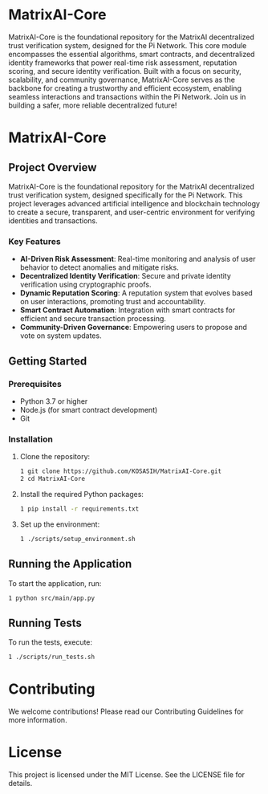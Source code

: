 # MatrixAI-Core
MatrixAI-Core is the foundational repository for the MatrixAI decentralized trust verification system, designed for the Pi Network. This core module encompasses the essential algorithms, smart contracts, and decentralized identity frameworks that power real-time risk assessment, reputation scoring, and secure identity verification. Built with a focus on security, scalability, and community governance, MatrixAI-Core serves as the backbone for creating a trustworthy and efficient ecosystem, enabling seamless interactions and transactions within the Pi Network. Join us in building a safer, more reliable decentralized future!

# MatrixAI-Core

## Project Overview

MatrixAI-Core is the foundational repository for the MatrixAI decentralized trust verification system, designed specifically for the Pi Network. This project leverages advanced artificial intelligence and blockchain technology to create a secure, transparent, and user-centric environment for verifying identities and transactions.

### Key Features

- **AI-Driven Risk Assessment**: Real-time monitoring and analysis of user behavior to detect anomalies and mitigate risks.
- **Decentralized Identity Verification**: Secure and private identity verification using cryptographic proofs.
- **Dynamic Reputation Scoring**: A reputation system that evolves based on user interactions, promoting trust and accountability.
- **Smart Contract Automation**: Integration with smart contracts for efficient and secure transaction processing.
- **Community-Driven Governance**: Empowering users to propose and vote on system updates.

## Getting Started

### Prerequisites

- Python 3.7 or higher
- Node.js (for smart contract development)
- Git

### Installation

1. Clone the repository:
   ```bash
   1 git clone https://github.com/KOSASIH/MatrixAI-Core.git
   2 cd MatrixAI-Core
   ```

2. Install the required Python packages:

   ```bash
   1 pip install -r requirements.txt
   ```
   
3. Set up the environment:

   ```bash
   1 ./scripts/setup_environment.sh
   ```
   
## Running the Application
To start the application, run:

   ```bash
   1 python src/main/app.py
   ```

## Running Tests
To run the tests, execute:

   ```bash
   1 ./scripts/run_tests.sh
   ```

# Contributing
We welcome contributions! Please read our Contributing Guidelines for more information.

# License
This project is licensed under the MIT License. See the LICENSE file for details.

